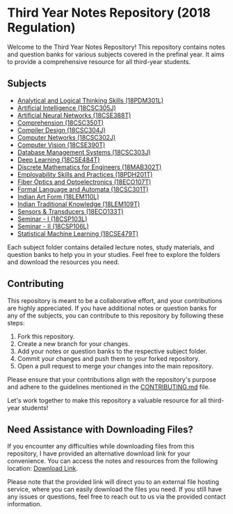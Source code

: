 # Third Year Notes Repository (2018 Regulation)

Welcome to the Third Year Notes Repository! This repository contains notes and question banks for various subjects covered in the prefinal year. It aims to provide a comprehensive resource for all third-year students.

## Subjects

- [Analytical and Logical Thinking Skills (18PDM301L)](./18PDM301L)
- [Artificial Intelligence (18CSC305J)](./18CSC305J)
- [Artificial Neural Networks (18CSE388T)](./18CSE388T)
- [Comprehension (18CSC350T)](./18CSC350T)
- [Compiler Design (18CSC304J)](./18CSC304J)
- [Computer Networks (18CSC302J)](./18CSC302J)
- [Computer Vision (18CSE390T)](./18CSE390T)
- [Database Management Systems (18CSC303J)](./18CSC303J)
- [Deep Learning (18CSE484T)](./18CSE484T)
- [Discrete Mathematics for Engineers (18MAB302T)](./18MAB302T)
- [Employability Skills and Practices (18PDH201T)](./18PDH201T)
- [Fiber Optics and Optoelectronics (18ECO107T)](./18ECO107T)
- [Formal Language and Automata (18CSC301T)](./18CSC301T)
- [Indian Art Form (18LEM110L)](./18LEM110L)
- [Indian Traditional Knowledge (18LEM109T)](./18LEM109T)
- [Sensors & Transducers (18ECO133T)](./18ECO133T)
- [Seminar - I (18CSP103L)](./18CSP103L)
- [Seminar - II (18CSP106L)](./18CSP106L)
- [Statistical Machine Learning (18CSE479T)](./18CSE479T)

Each subject folder contains detailed lecture notes, study materials, and question banks to help you in your studies. Feel free to explore the folders and download the resources you need.

## Contributing

This repository is meant to be a collaborative effort, and your contributions are highly appreciated. If you have additional notes or question banks for any of the subjects, you can contribute to this repository by following these steps:

1. Fork this repository.
2. Create a new branch for your changes.
3. Add your notes or question banks to the respective subject folder.
4. Commit your changes and push them to your forked repository.
5. Open a pull request to merge your changes into the main repository.

Please ensure that your contributions align with the repository's purpose and adhere to the guidelines mentioned in the [CONTRIBUTING.md](./CONTRIBUTING.md) file.

Let's work together to make this repository a valuable resource for all third-year students!

## Need Assistance with Downloading Files?

If you encounter any difficulties while downloading files from this repository, I have provided an alternative download link for your convenience. 
You can access the notes and resources from the following location: [Download Link](https://mega.nz/folder/4DIg0C4B#3i2s3qrut0kgmK4fxSP8YQ).

Please note that the provided link will direct you to an external file hosting service, where you can easily download the files you need. If you still have any issues or questions, feel free to reach out to us via the provided contact information.
